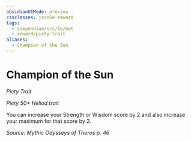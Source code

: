 ```yaml
---
obsidianUIMode: preview
cssclasses: json5e-reward
tags:
  - compendium/src/5e/mot
  - reward/piety-trait
aliases:
  - Champion of the Sun
---
```

# Champion of the Sun
*Piety Trait*  

*Piety 50+ Heliod trait*

You can increase your Strength or Wisdom score by 2 and also increase your maximum for that score by 2.

*Source: Mythic Odysseys of Theros p. 46*